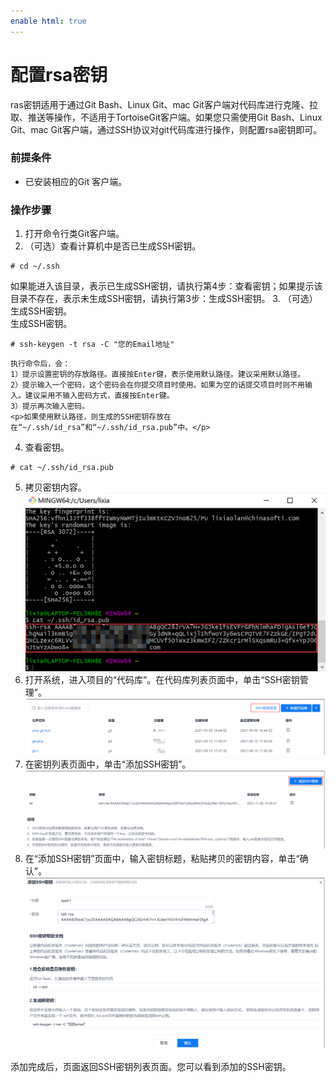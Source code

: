 ```yaml
---
enable html: true
---
```

# 配置rsa密钥

ras密钥适用于通过Git Bash、Linux Git、mac Git客户端对代码库进行克隆、拉取、推送等操作，不适用于TortoiseGit客户端。如果您只需使用Git Bash、Linux Git、mac Git客户端，通过SSH协议对git代码库进行操作，则配置rsa密钥即可。

### 前提条件
* 已安装相应的Git 客户端。

### 操作步骤
1. 打开命令行类Git客户端。
2. （可选）查看计算机中是否已生成SSH密钥。       
```
# cd ~/.ssh
```

如果能进入该目录，表示已生成SSH密钥，请执行第4步：查看密钥；如果提示该目录不存在，表示未生成SSH密钥，请执行第3步：生成SSH密钥。
3. （可选）生成SSH密钥。       
   生成SSH密钥。     
```
# ssh-keygen -t rsa -C "您的Email地址"
```
    
    执行命令后，会：                        
    1）提示设置密钥的存放路径。直接按Enter键，表示使用默认路径。建议采用默认路径。             
    2）提示输入一个密码，这个密码会在你提交项目时使用。如果为空的话提交项目时则不用输入。建议采用不输入密码方式，直接按Enter键。                         
    3）提示再次输入密码。       
    <p>如果使用默认路径，则生成的SSH密钥存放在在“~/.ssh/id_rsa”和“~/.ssh/id_rsa.pub”中。</p>   
4. 查看密钥。       
```
# cat ~/.ssh/id_rsa.pub
```
  
5. 拷贝密钥内容。                        
  ![](fig/代码库-SSH密钥.png)    
6. 打开系统，进入项目的“代码库”。在代码库列表页面中，单击“SSH密钥管理”。      
  ![](fig/代码库-进入SSH密钥.png)    
7. 在密钥列表页面中，单击“添加SSH密钥”。         
  ![](fig/代码库-SSH密钥进入添加.png)      
8. 在“添加SSH密钥”页面中，输入密钥标题，粘贴拷贝的密钥内容，单击“确认”。        
  ![](fig/代码库-添加SSH密钥.png)   

添加完成后，页面返回SSH密钥列表页面。您可以看到添加的SSH密钥。
